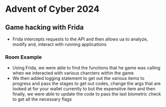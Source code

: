 # Advent of Cyber 2024

## Game hacking with Frida

- Frida intercepts requests to the API and then allows ua to analyze, modify and, interact with running applications

### Room Example

- Using Frida, we were able to find the functions that he game was calling when we interacted with various charcters within the game
- We then added logging statement to get out the various items to progress and pass the stages to get out codes, change the args that are looked at for your wallet currently to but the expensitve item and then finally, we were able to update the code to pass the last biometric check to get all the necessary flags
